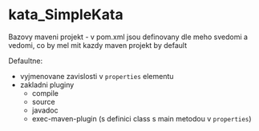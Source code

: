 # kata_SimpleKata
Bazovy maveni projekt - v pom.xml jsou definovany dle meho svedomi a vedomi, co by mel mit kazdy maven projekt by default

Defaultne:
* vyjmenovane zavislosti v `properties` elementu
* zakladni pluginy
   * compile
   * source
   * javadoc
   * exec-maven-plugin (s definici class s main metodou v `properties`)
